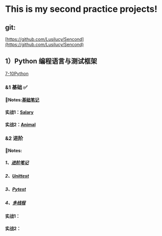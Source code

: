 # This is my second practice projects!

## git:
[https://github.com/Lusilucy/Sencond](https://github.com/Lusilucy/Sencond)

## 1）Python 编程语言与测试框架
[7-10Python](./7-10Python)

### &1 基础 ✅
#### 📒Notes:[基础笔记](7-10Python/Notes/7-8practice.py)
#### 实战1：[Salary](./7-10Python/8_1Salary)
#### 实战2：[Animal](./7-10Python/8_2Animal)

### &2 进阶
#### 📒Notes:
##### 1、[进阶笔记](7-10Python/Notes/9practice.py)
##### 2、[Unittest](./7-10Python/9_5Unittest)
##### 3、[Pytest](./7-10Python/9_6-9Pytest)
##### 4、[多线程](./7-10Python/9_2Thread)
#### 实战1：

#### 实战2：